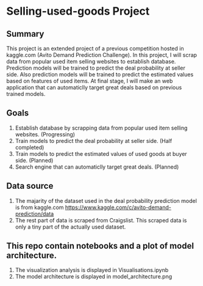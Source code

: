 # Selling-used-goods Project

## Summary
This project is an extended project of a previous competition hosted in kaggle.com (Avito Demand Prediction Challenge). In this project, I will scrap data from popular used item selling websites to establish database. Prediction models will be trained to predict the deal probability at seller side. Also prediction models will be trained to predict the estimated values based on features of used items. At final stage, I will make an web application that can automaticlly target great deals based on previous trained models.

## Goals
1. Establish database by scrapping data from popular used item selling websites. (Progressing)
2. Train models to predict the deal probability at seller side. (Half completed)
3. Train models to predict the estimated values of used goods at buyer side. (Planned)
4. Search engine that can automaticlly target great deals. (Planned)

## Data source
1. The majarity of the dataset used in the deal probability prediction model is from kaggle.com
https://www.kaggle.com/c/avito-demand-prediction/data
2. The rest part of data is scraped from Craigslist. This scraped data is only a tiny part of the actually used dataset.

## This repo contain notebooks and a plot of model architecture. 
1. The visualization analysis is displayed in Visualisations.ipynb
2. The model architecture is displayed in model_architecture.png

